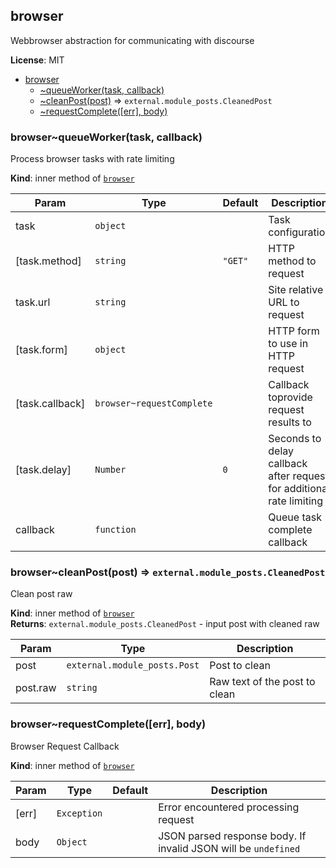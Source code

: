 <a name="module_browser"></a>
## browser
Webbrowser abstraction for communicating with discourse

**License**: MIT  

* [browser](#module_browser)
  * [~queueWorker(task, callback)](#module_browser..queueWorker)
  * [~cleanPost(post)](#module_browser..cleanPost) ⇒ <code>external.module_posts.CleanedPost</code>
  * [~requestComplete([err], body)](#module_browser..requestComplete)

<a name="module_browser..queueWorker"></a>
### browser~queueWorker(task, callback)
Process browser tasks with rate limiting

**Kind**: inner method of <code>[browser](#module_browser)</code>  

| Param | Type | Default | Description |
| --- | --- | --- | --- |
| task | <code>object</code> |  | Task configuration |
| [task.method] | <code>string</code> | <code>&quot;GET&quot;</code> | HTTP method to request |
| task.url | <code>string</code> |  | Site relative URL to request |
| [task.form] | <code>object</code> |  | HTTP form to use in HTTP request |
| [task.callback] | <code>browser~requestComplete</code> |  | Callback toprovide request results to |
| [task.delay] | <code>Number</code> | <code>0</code> | Seconds to delay callback after request for additional rate limiting |
| callback | <code>function</code> |  | Queue task complete callback |

<a name="module_browser..cleanPost"></a>
### browser~cleanPost(post) ⇒ <code>external.module_posts.CleanedPost</code>
Clean post raw

**Kind**: inner method of <code>[browser](#module_browser)</code>  
**Returns**: <code>external.module_posts.CleanedPost</code> - input post with cleaned raw  

| Param | Type | Description |
| --- | --- | --- |
| post | <code>external.module_posts.Post</code> | Post to clean |
| post.raw | <code>string</code> | Raw text of the post to clean |

<a name="module_browser..requestComplete"></a>
### browser~requestComplete([err], body)
Browser Request Callback

**Kind**: inner method of <code>[browser](#module_browser)</code>  

| Param | Type | Default | Description |
| --- | --- | --- | --- |
| [err] | <code>Exception</code> | <code></code> | Error encountered processing request |
| body | <code>Object</code> |  | JSON parsed response body. If invalid JSON will be `undefined` |

